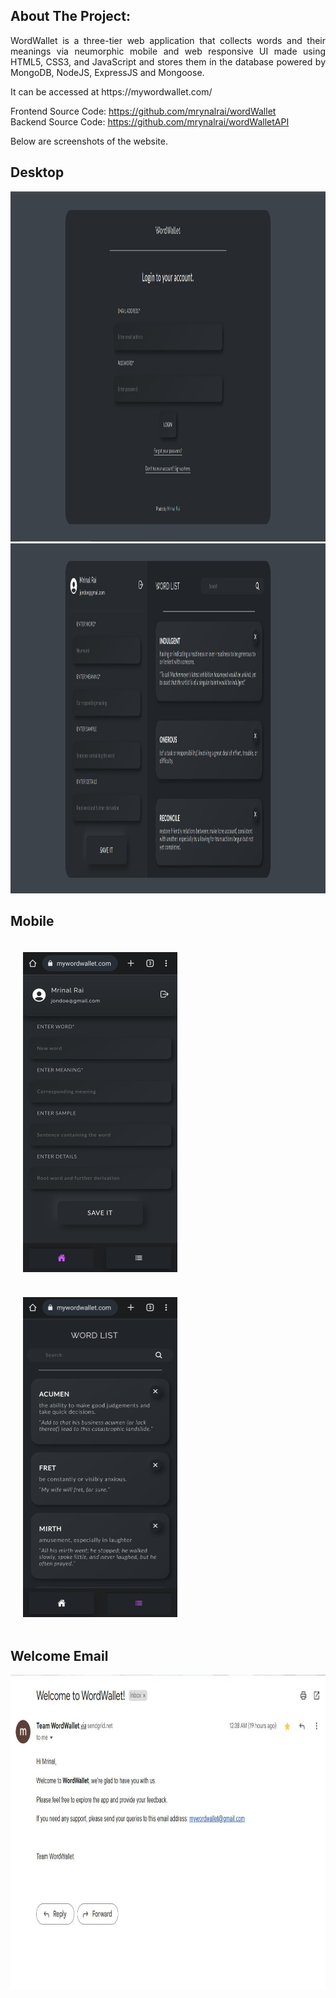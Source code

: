 ## About The Project:

<p align="justify">
WordWallet is a three-tier web application that collects words and their meanings via neumorphic mobile and web responsive UI made using HTML5, CSS3, and JavaScript and stores them in the database powered by MongoDB, NodeJS, ExpressJS and Mongoose.
</p>
<p>
It can be accessed at https://mywordwallet.com/

Frontend Source Code: https://github.com/mrynalrai/wordWallet <br/>
Backend Source Code: https://github.com/mrynalrai/wordWalletAPI
</p>
<p> Below are screenshots of the website. </p>

## Desktop
<img src="img/ww-login.jpg" alt="Logo" width="1200" height="560">
<img src="img/ww-dashboard.jpg" alt="Logo" width="1200" height="560">

## Mobile
<div style="display: flex; flex-direction: column;>
  <img src="img/ww-login-mob.jpeg" alt="Logo" width="247" height="512" style="margin: 20px">
  <img src="img/ww-dashboard-word-mob.jpeg" alt="Logo" width="247" height="512" style="margin: 20px">
  <img src="img/ww-dashboard-wordlist-mob.jpeg" alt="Logo" width="247" height="512" style="margin: 20px">
</div>

## Welcome Email

<img src="img/ww-welcome-email.jpg" alt="Logo" width="807" height="504">
